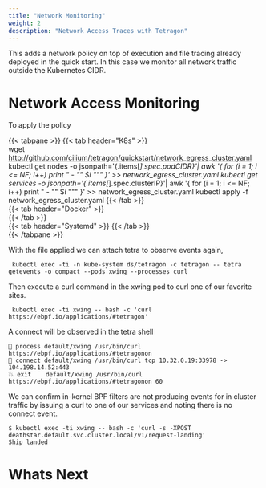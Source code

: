 ```yaml
---
title: "Network Monitoring"
weight: 2
description: "Network Access Traces with Tetragon"
---
```


This adds a network policy on top of execution and file tracing
already deployed in the quick start. In this case we monitor
all network traffic outside the Kubernetes CIDR.

# Network Access Monitoring

To apply the policy 

{{< tabpane >}}
{{< tab header="K8s" >}}          
wget http://github.com/cilium/tetragon/quickstart/network_egress_cluster.yaml
kubectl get nodes -o jsonpath='{.items[*].spec.podCIDR}'| awk '{ for (i = 1; i <= NF; i++) print "        - \"" $i "\"" }' >> network_egress_cluster.yaml
kubectl get services -o jsonpath='{.items[*].spec.clusterIP}'| awk '{ for (i = 1; i <= NF; i++) print "        - \"" $i "\"" }' >> network_egress_cluster.yaml
kubectl apply -f network_egress_cluster.yaml
{{< /tab >}}                                                                                                                                                                   
{{< tab header="Docker" >}}          
{{< /tab >}}                                                                                                                                                                                   
{{< tab header="Systemd" >}}
{{< /tab >}}                                                                                                                                                                                   
{{< /tabpane >}}

With the file applied we can attach tetra to observe events again,

```
 kubectl exec -ti -n kube-system ds/tetragon -c tetragon -- tetra getevents -o compact --pods xwing --processes curl
```

Then execute a curl command in the xwing pod to curl one of our favorite
sites.

```
 kubectl exec -ti xwing -- bash -c 'curl https://ebpf.io/applications/#tetragon'
```

A connect will be observed in the tetra shell

```
🚀 process default/xwing /usr/bin/curl https://ebpf.io/applications/#tetragonon 
🔌 connect default/xwing /usr/bin/curl tcp 10.32.0.19:33978 -> 104.198.14.52:443 
💥 exit    default/xwing /usr/bin/curl https://ebpf.io/applications/#tetragonon 60 
```

We can confirm in-kernel BPF filters are not producing events for in cluster
traffic by issuing a curl to one of our services and noting there is no connect
event.

```
$ kubectl exec -ti xwing -- bash -c 'curl -s -XPOST deathstar.default.svc.cluster.local/v1/request-landing'
Ship landed
```
# Whats Next
